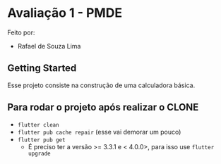 # Avaliação 1 - PMDE

Feito por:
- Rafael de Souza Lima

## Getting Started

Esse projeto consiste na construção de uma calculadora básica.

## Para rodar o projeto após realizar o CLONE

- `flutter clean`
- `flutter pub cache repair` (esse vai demorar um pouco)
- `flutter pub get`
    - É preciso ter a versão >= 3.3.1 e < 4.0.0>, para isso use `flutter upgrade`
